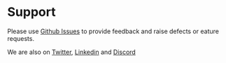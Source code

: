 # Support

Please use [Github Issues](https://www.github.com/usebruno/bruno) to provide feedback and raise defects or eature requests.<br />

We are also on [Twitter](https://twitter.com/use_bruno), [Linkedin](https://www.linkedin.com/company/usebruno) and [Discord](https://discord.com/invite/KgcZUncpjq)
